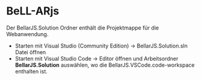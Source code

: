 # BeLL-ARjs

Der BellarJS.Solution Ordner enthält die Projektmappe für die Webanwendung.
* Starten mit Visual Studio (Community Edition) -> BellarJS.Solution.sln Datei öffnen
* Starten mit Visual Studio Code -> Editor öffnen und Arbeitsordner __BellarJS.Solution__ auswählen, wo die BellarJS.VSCode.code-workspace enthalten ist.
